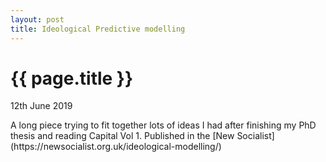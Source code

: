 ```yaml
---
layout: post
title: Ideological Predictive modelling
---
```


{{ page.title }}
================

<p class="meta">12th June 2019</p>
<p class="meta">A long piece trying to fit together lots of ideas I had after finishing my PhD thesis and reading Capital Vol 1. Published in the [New Socialist](https://newsocialist.org.uk/ideological-modelling/) </p>
